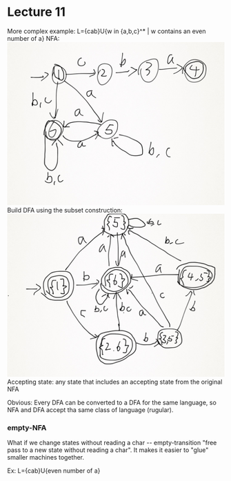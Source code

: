 # Lecture 11

More complex example: L={cab}U{w in {a,b,c}^* | w contains an even number of a}
NFA:
![11-01](/pic/11-01.png)
Build DFA using the subset construction:
![11-02](/pic/11-02.png)
Accepting state: any state that includes an accepting state from the original NFA

Obvious: Every DFA can be converted to a DFA for the same language, so NFA and DFA accept tha same class of language (rugular).

### empty-NFA
What if we change states without reading a char -- empty-transition "free pass to a new state without reading a char". It makes it easier to "glue" smaller machines together.

Ex: L={cab}U{even number of a}

